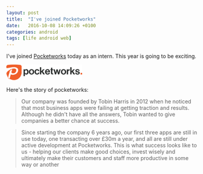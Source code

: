 ```yaml
---
layout: post
title:  "I've joined Pocketworks"
date:   2016-10-08 14:09:26 +0100
categories: android
tags: [life android web]
---
```

I've joined [Pocketworks](https://pocketworks.co.uk) today as an intern. This year is going to be exciting.

<img src="/assets/blog/pocketworks.png" width="200px">

Here's the story of pocketworks: 

>Our company was founded by Tobin Harris in 2012 when he noticed that most business apps were failing at getting traction and results. Although he didn't have all the answers, Tobin wanted to give companies a better chance at success.

>Since starting the company 6 years ago, our first three apps are still in use today, one transacting over £30m a year, and all are still under active development at Pocketworks. This is what success looks like to us - helping our clients make good choices, invest wisely and ultimately make their customers and staff more productive in some way or another

